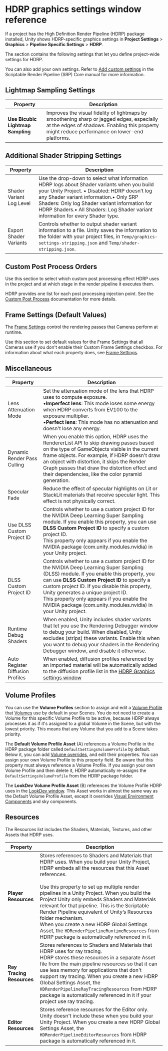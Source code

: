 # HDRP graphics settings window reference

If a project has the High Definition Render Pipeline (HDRP) package installed, Unity shows HDRP-specific graphics settings in **Project Settings** > **Graphics** > **Pipeline Specific Settings** > **HDRP**.

The section contains the following settings that let you define project-wide settings for HDRP.

You can also add your own settings. Refer to [Add custom settings](https://docs.unity3d.com/Packages/com.unity.render-pipelines.core@17.0/manual/add-custom-graphics-settings.html) in the Scriptable Render Pipeline (SRP) Core manual for more information.

## Lightmap Sampling Settings

| **Property**              | **Description**                                              |
| --------------------------| ------------------------------------------------------------ |
| **Use Bicubic Lightmap Sampling** | Improves the visual fidelity of lightmaps by smoothening sharp or jagged edges, especially at the edges of shadows. Enabling this property might reduce performance on lower-end platforms. |

## Additional Shader Stripping Settings

| **Property**              | **Description**                                              |
| --------------------------| ------------------------------------------------------------ |
| Shader Variant Log Level  | Use the drop-down to select what information HDRP logs about Shader variants when you build your Unity Project. • Disabled: HDRP doesn’t log any Shader variant information.• Only SRP Shaders: Only log Shader variant information for HDRP Shaders.• All Shaders: Log Shader variant information for every Shader type. |
| Export Shader Variants | Controls whether to output shader variant information to a file. Unity saves the information to the folder with your project files, in `Temp/graphics-settings-stripping.json` and `Temp/shader-stripping.json`. |

## Custom Post Process Orders

Use this section to select which custom post processing effect HDRP uses in the project and at which stage in the render pipeline it executes them.

HDRP provides one list for each post processing injection point. See the [Custom Post Process](Custom-Post-Process.md) documentation for more details.

## Frame Settings (Default Values)

The [Frame Settings](Frame-Settings.md) control the rendering passes that Cameras perform at runtime.

Use this section to set default values for the Frame Settings that all Cameras use if you don't enable their Custom Frame Settings checkbox. For information about what each property does, see [Frame Settings](Frame-Settings.md).

## Miscellaneous

| **Property**                     | **Description**                                              |
| -------------------------------- | ------------------------------------------------------------ |
| Lens Attenuation Mode            | Set the attenuation mode of the lens that HDRP uses to compute exposure. <br/> &#8226;**Imperfect lens**: This mode loses some energy when HDRP converts from EV100 to the exposure multiplier.<br/> &#8226;**Perfect lens**: This mode has no attenuation and doesn't lose any energy. |
| Dynamic Render Pass Culling      | When you enable this option, HDRP uses the RendererList API to skip drawing passes based on the type of GameObjects visible in the current frame objects. For example, if HDRP doesn't draw an object with distortion, it skips the Render Graph passes that draw the distortion effect and their dependencies, like the color pyramid generation. |
| Specular Fade                    | Reduce the effect of specular highlights on Lit or StackLit materials that receive specular light. This effect is not physically correct. |
| Use DLSS Custom Project ID       | Controls whether to use a custom project ID for the NVIDIA Deep Learning Super Sampling module. If you enable this property, you can use **DLSS Custom Project ID** to specify a custom project ID.<br/>This property only appears if you enable the NVIDIA package (com.unity.modules.nvidia) in your Unity project. |
| DLSS Custom Project ID           | Controls whether to use a custom project ID for the NVIDIA Deep Learning Super Sampling (DLSS) module. If you enable this property, you can use **DLSS Custom Project ID** to specify a custom project ID. If you disable this property, Unity generates a unique project ID. <br/>This property only appears if you enable the NVIDIA package (com.unity.modules.nvidia) in your Unity project. |
| Runtime Debug Shaders            | When enabled, Unity includes shader variants that let you use the Rendering Debugger window to debug your build. When disabled, Unity excludes (strips) these variants. Enable this when you want to debug your shaders in the Rendering Debugger window, and disable it otherwise. |
| Auto Register Diffusion Profiles | When enabled, diffusion profiles referenced by an imported material will be automatically added to the diffusion profile list in the [HDRP Graphics settings window](Default-Settings-Window.md) |


## <a name="volume-profiles"></a> Volume Profiles

You can use the **Volume Profiles** section to assign and edit a [Volume Profile](create-a-volume-profile.md) that [Volumes](understand-volumes.md) use by default in your Scenes. You do not need to create a Volume for this specific Volume Profile to be active, because HDRP always processes it as if it's assigned to a global Volume in the Scene, but with the lowest priority. This means that any Volume that you add to a Scene takes priority.

The **Default Volume Profile Asset** (A) references a Volume Profile in the HDRP package folder called `DefaultSettingsVolumeProfile` by default. Below it, you can add [Volume overrides](volume-component.md), and edit their properties. You can assign your own Volume Profile to this property field. Be aware that this property must always reference a Volume Profile. If you assign your own Volume Profile and then delete it, HDRP automatically re-assigns the `DefaultSettingsVolumeProfile` from the HDRP package folder.

The **LookDev Volume Profile Asset** (B) references the Volume Profile HDRP uses in the [LookDev window](test-and-debug-materials-in-different-lighting-conditions-look-dev.md). This Asset works in almost the same way as the Default Volume Profile Asset, except it overrides [Visual Environment Components](visual-environment-volume-override-reference.md) and sky components.

## Resources

The Resources list includes the Shaders, Materials, Textures, and other Assets that HDRP uses.

| **Property**              | **Description**                                              |
| ------------------------- | ------------------------------------------------------------ |
| **Player Resources**      | Stores references to Shaders and Materials that HDRP uses. When you build your Unity Project, HDRP embeds all the resources that this Asset references.<br/><br/>Use this property to set up multiple render pipelines in a Unity Project. When you build the Project Unity only embeds Shaders and Materials relevant for that pipeline. This is the Scriptable Render Pipeline equivalent of Unity’s Resources folder mechanism.<br/>When you create a new HDRP Global Settings Asset, the `HDRenderPipelineRuntimeResources` from HDRP package is automatically referenced in it. |
| **Ray Tracing Resources** | Stores references to Shaders and Materials that HDRP uses for ray tracing.<br/>HDRP stores these resources in a separate Asset file from the main pipeline resources so that it can use less memory for applications that don't support ray tracing. When you create a new HDRP Global Settings Asset, the `HDRenderPipelineRayTracingResources` from HDRP package is automatically referenced in it if your project use ray tracing. |
| **Editor Resources**      | Stores reference resources for the Editor only.<br/>Unity doesn't include these when you build your Unity Project. When you create a new HDRP Global Settings Asset, the `HDRenderPipelineEditorResources` from HDRP package is automatically referenced in it. |

